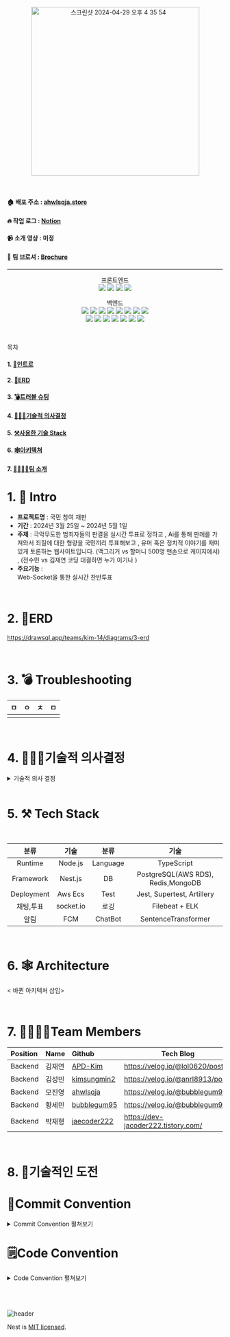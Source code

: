 <p align="center">
 
<img width="393" alt="스크린샷 2024-04-29 오후 4 35 54" src="https://github.com/kimsungmin2/Participatory-Trial/assets/154573616/7d9b2cbd-997a-436a-884b-686eda6b26e1">

</p>



<br>

#### 🏠 배포 주소 : [ahwlsqja.store](https://ahwlsqja.store)
#### 🔥 작업 로그 : [Notion](https://teamsparta.notion.site/9c0f63d669cd4eeaabf9c42afeabfdb9)
#### 📹 소개 영상 : 미정
#### 📜 팀 브로셔 : [Brochure](https://www.notion.so/teamsparta/090ada5a49ea47569fd0091ddf49ada8?v=ffe985b3767049e1a3b5a9efe385b30b)


-------------------
<p align="center">프론트엔드 <br>
<img src="https://img.shields.io/badge/HTML5-E34F26?style=flat-square&logo=HTML5&logoColor=white">
<img src="https://img.shields.io/badge/CSS3-1572B6?style=flat-square&logo=CSS3&logoColor=white">
<img src="https://img.shields.io/badge/EJS-B4CA65?style=flat-square&logo=EJS&logoColor=white">
<img src="https://img.shields.io/badge/JavaScript-F7DF1E?style=flat-square&logo=JavaScript&logoColor=white">
</p>

<p align="center">
백엔드 <br>
<img src="https://img.shields.io/badge/TypeScript-3178C6?style=flat-square&logo=TypeScript&logoColor=white">
<img src="https://img.shields.io/badge/NestJS-E0234E?style=flat-square&logo=NestJS&logoColor=white">
<img src="https://img.shields.io/badge/TypeORM-262627?style=flat-square&logo=Typeform&logoColor=white">
<img src="https://img.shields.io/badge/PostgreSQL-4169E1?style=flat-square&logo=PostgreSQL&logoColor=white">
<img src="https://img.shields.io/badge/MongoDB-47A248?style=flat-square&logo=MongoDB&logoColor=white">
<img src="https://img.shields.io/badge/Redis-DC382D?style=flat-square&logo=Redis&logoColor=white">
<img src="https://img.shields.io/badge/Socket.io-010101?style=flat-square&logo=Socket.io&logoColor=white">
<img src="https://img.shields.io/badge/elasticsearch-005571?style=flat-square&logo=elasticsearch&logoColor=white"><br>
<img src="https://img.shields.io/badge/Logstash-005571?style=flat-square&logo=Logstash&logoColor=white">
<img src="https://img.shields.io/badge/kibana-005571?style=flat-square&logo=kibana&logoColor=white">
<img src="https://img.shields.io/badge/Jest-C21325?style=flat-square&logo=Jest&logoColor=white">
<img src="https://img.shields.io/badge/Artillery-010101?style=flat-square&logo=Artillery&logoColor=white">
<img src="https://img.shields.io/badge/Bull-DB0A40?style=flat-square&logo=Red Bull&logoColor=white">
<img src="https://img.shields.io/badge/SentenceTransformer-0066FF?style=flat-square&logo=chatbot&logoColor=white">
<img src="https://img.shields.io/badge/Bull-DB0A40?style=flat-square&logo=Red Bull&logoColor=white">
</p>


<br>

목차 
#### 1. [📝인트로](https://github.com/kimsungmin2/Participatory-Trial?tab=readme-ov-file#1--intro)
#### 2. [📒ERD](https://github.com/kimsungmin2/Participatory-Trial?tab=readme-ov-file#2--ERD)
#### 3. [💣트러블 슈팅](https://github.com/kimsungmin2/Participatory-Trial?tab=readme-ov-file#3--Troubleshooting)
#### 4. [🤷🏻‍♂️기술적 의사결정](https://github.com/kimsungmin2/Participatory-Trial?tab=readme-ov-file#4--기술적-의사결정)
#### 5. [⚒사용한 기술 Stack](https://github.com/kimsungmin2/Participatory-Trial?tab=readme-ov-file#5--Tech-Stack)
#### 6. [🕸아키텍쳐](https://github.com/kimsungmin2/Participatory-Trial?tab=readme-ov-file#6--Architecture)
#### 7. [👨‍👩‍👧‍👦팀 소개](https://github.com/kimsungmin2/Participatory-Trial?tab=readme-ov-file#7--Team-Members)


# 1. 📝 Intro

* **프로젝트명** : 국민 참여 재판
* **기간** : 2024년 3월 25일 ~ 2024년 5월 1일
* **주제** : 극악무도한 범죄자들의 판결을 실시간 투표로 정하고 , Ai를 통해 판례를 가져와서 죄질에 대한 형량을 국민끼리 투표해보고 , 유머 혹은 정치적 이야기를 재미있게 토론하는 웹사이트입니다. (맥그리거 vs 할머니 500명 맨손으로 케이지에서) , (전수민 vs 김재연 코딩 대결하면 누가 이기나 )
* **주요기능** :<br> 
 Web-Socket을 통한 실시간 찬반투표<br>
<br>



# 2. 📒ERD

https://drawsql.app/teams/kim-14/diagrams/3-erd


<br>

# 3. 💣 Troubleshooting


| ㅁ       | ㅇ      |    ㅊ                                         | ㅁ                              |
|:--------------|:--------------|:--------------------------------------------------|-----------------------------------------|
|     |


<br>

# 4.  🤷🏻‍♂️기술적 의사결정

<details>
  <summary>기술적 의사 결정</summary>


| 요구사항      | 고민 기술      |    사용 이유                                         |
|:--------------|:--------------|:--------------------------------------------------|
| **동시성 처리** |**선택한 기술 : <br>Bull Queue** <br> <br> 선택지 : <br> Pessimistic Lock <br> Bull Queue <br> Apache Kafka | Bull Queue 비동기적으로 작업들을 Queue에 추가하여 워커를 통해 동시성을 제어 할 수 있음.<br> 투표 수를 업데이트할 때 비관적 락을 사용하여 동시성을 관리하게 됨, 일관성은 확실하게 보장 <br>되나, 부하가 높은 상태일 경우 Race Condition이나 DeadLock이 쉽게 발생할 수 있기 때문,<br> 비동기적으로 작업을 추가하고 요청을 FIFO로 처리하는 Bull Queue를 선택하게 됨.<br> MSA의 경우 Kafka를 사용하면 좋으나, 현재 프로젝트의 단계에서는 당장 투표 수 관리에 있어,<br> 메시지 브로커가 필요했기 때문에 Bull Queue를 선택
|**성능 테스트**|**선택한 기술:<br> Artillery**<br> <br>선택지 : <br>Artillery <br> Apache JMeter <br> K6 | 스크립트 작성 및 관리를 테스트 스크립트를 yaml 파일을 사용해서 간단하게 작성할 수 있으며, <br> socket.io 엔진 테스트 가능. CICD 자동화 가능.<br> 빠르고 가벼움. (전체적으로 프로젝트가 무거움) <br>cloud를 통해 보고서를 그래프 등 시각적으로 확인 가능.
|**로깅 <br> 모니터링** |**선택한 기술:<br>Filebeat + ELK**<br> <br> 선택지 <b                   r>Filebeat + ELK <br> EFK (Elasticsearch <br>+ Fluentd + Kibana) <br> PLG (Promtail <br>+ Loki + Grafana)|커스터마이징이 자유로운 로깅 라이브러리 winston을 사용하여 저장된 로그를<br> Filebeat가 전담함으로써 logstash의 부하를 최소화하고, 수집된 Log를 시각화함으로써<br> 개발자가 효과적으로 웹사이트를 진단하고 판단하는데 용이함 Kibana의 강력한 로그 분석<br> 기능을 통해 관리자가 쉽게 데이터를 시각화하고 로그를 분석할 수 있게끔 함 비교적 가벼운<br> PLG를 사용할 수 있겠으나, 검색 기능 또한 Elasticsearch의 인덱싱 기능을 사용함으로써<br> 연동하여 사용할 수 있는 ELK를 선택
|**DB**|**선택한 기술:<br>PostgreSQL<br>MongoDB**<br><br>선택지:<br>MySQL<br>PostgreSQL<br>MongoDB|**PostgreSQL** <br>상대적으로 쓰기 작업에서 높은 성능을 보이는 PostgreSQL를 사용함으로써 투표, 조회수, <br> 좋아요 기능의 업데이트를 좀 더 효율적으로 작업하기 용이함 복제에 있어서 속도가 좀 더 <br> 빠른 비동기식 복제를 통하여 고가용성을 높히고 , 게시판이 많은 웹사이트 특성상 관계형 <br>DBMS가 적합하다고 판단 차후 NoSQL과 같은 키-값 형태의 데이터가 필요할 경우 <br> MySQL대신 PostgreSQL을 통한 데이터 저장이 원활히 가능할거라고 판단됨<br>**MongoDB**<br>대표적인 Nosql로써 접근하기가 쉽고 채팅을 저장함에 있어서 Postgresql보다 빠를거라고<br> 판단하고 사용하게 됨 |d|
|**ChatBot**|**선택한 기술:<br>SentenceTransformer**<br><br>선택지:<br>gpt 3.5 api<br>lamma2 ko|GPT 3.5 API와 Google Gemma를 통한 fine-tuning 작업을 진행했음에도 불구하고, 법률<br> 분야의 도메인 지식이 부재한 상태에서 판례 데이터의 중요성을 파악하는 데 어려움을 <br>겪었습니다. 즉, 법률 도메인 특성상 법률 용어가 갖는 법적 해석을 언어 모델이 수행하는 데 <br>한계가 있음을 의미합니다. 또한, 사용자로서 직접 프롬프트를 설정하여 법률 해석을 요구하는 것<br> 역시 효과적이지 않다는 문제점에 직면했습니다. 이러한 상황은 법률 단어와 문구가 갖는 복잡성과<br> 특수성 때문에, 전문적인 법률 지식 없이는 언어 모델을 통한 정확한 법률 해석이나 판례 분석에<br> 한계가 있음을 말합니다.|d|
|**채팅 아키텍쳐**|**선택한 기술: <br>Redis**<br><br>선택지:<br>Apache Kafka<br>Redis|구현의 복잡성이 낮고 이미 다양하게 레디스의 사용을 구상한 상태에서 적용하기 가 좋았고, <br> Pub/Sub을 이용해서 실시간 알림과 메시지에 접근이 좋아서 선택하게 되었습니다.<br><br>**Redis**<br>메모리 내 데이터 저장소입니다. <br>빠른 데이터 액세스와 간단한 데이터 구조를 제공합니다. <br>Redis의 퍼블리시/서브스크라이브(pub/sub) 기능을 활용하여 실시간으로 메시지를 교환하고 <br>각 채팅 룸을 채널로 구성하고, 사용자들이 해당 채널을 구독하게 함으로써 알림과 메시지를 <br>실시간으로 받아볼 수 있습니다.|d|
|**채팅**|**선택한 기술:<br>Socket.io**<br><br>선택지:<br>Socket.io<br>WebSocket|여러 곳에서 토론을 할 수 있도록 웹사이트를 계획하였고, 특히 룸(room) 기능을 통한<br> 고도화를 염두에 두었습니다. 고가용성을 함께 고려하면서 Socket.io를 선택하였습니다.<br><br>**Socket.io**<br>웹 소켓 기술을 활용하는 Node.js 라이브러리로 양방향 통신을 지원합니다.<br>연결이 끊길 경우 자동으로 재연결을 시도하기 때문에 고가용성 측면에서 유리합니다.<br>룸 기능의 구현 복잡성이 낮아, 채팅 기능 확장에 있어 유리한 점이 많습니다.<br>모든 웹 브라우저와의 호환성이 좋아, 오래된 브라우저에서도 문제없이 사용할 수 있습니다.<br>이는 HTML5 이전 버전에서도 웹소켓 기능을 제공하기 때문입니다.
|**투표**|**선택한 기술:<br>Socket.io**<br><br>선택지:<br>Socket.io<br>Polling|저희가 구현하고자 하는 투표 시스템은 실시간으로 변화하는 투표 현황을 사용자에게 보여줘야함.<br> 이를 위해 일정 시간마다 서버에 요청을 보내는 Polling 방식은 적합하지 않다고 판단되었습니다.<br> 또한, 여러 곳에서 투표 기능을 사용하게 되면, 많은 Polling 요청이 서버에 과부하를 일으킬 수 있습니다.<br> 이러한 이유로 고성능 실시간 통신을 제공하는 Socket.io를 선택하게 되었습니다.<br><br>**Socket.io**<br>웹 소켓 기술을 활용하는 Node.js 라이브러리로 양방향 통신을 지원합니다.<br>연결이 끊길 경우 자동으로 재연결을 시도하기 때문에 고가용성 측면에서 유리<br>룸 기능의 구현 복잡성이 낮아, 채팅 기능 확장에 있어 유리한 점이 많습니다.<br>모든 웹 브라우저와의 호환성이 좋아, 오래된 브라우저에서도 문제없이 사용할 수 있습니다.<br> 이는 HTML5 이전 버전에서도 웹소켓 기능을 제공하기 때문입니다.
|**알림**|**선택한 기술 :<br>FCM**<br><br>선택한 이유:<br>Socket.io+Redis<br>FCM<br>WebPush|실시간으로 핫한 투표를 알려줘야 하기에 실시간 투표에 적합한 기술들을 찾아보았고 그 중 최적화가<br> 제일 잘 되고 , 실시간과 근접한 FCM을 선택함|d|
</details>

<br>

# 5. ⚒ Tech Stack

<br>

|분류|기술|분류|기술|
| :-: | :-: | :-: | :-: |
|Runtime|Node.js|Language|TypeScript|
|Framework|Nest.js|DB|PostgreSQL(AWS RDS), Redis,MongoDB|
|Deployment|Aws Ecs|Test | Jest, Supertest, Artillery|
|채팅,투표|socket.io|로깅|Filebeat + ELK|
|알림|FCM|ChatBot|SentenceTransformer|


 
<br>

# 6. 🕸 Architecture

< 바뀐 아키텍처 삽입>

<br>


# 7. 👨‍👩‍👧‍👦Team Members

| Position      | Name          |    Github                                         | Tech Blog                               |
|:--------------|:--------------|:--------------------------------------------------|-----------------------------------------|
| Backend       | 김재연        | [APD-Kim](https://github.com/APD-Kim)             |https://velog.io/@lol0620/posts          |
| Backend       | 김성민        | [kimsungmin2](https://github.com/kimsungmin2)     |https://velog.io/@anrl8913/posts         |
| Backend       | 모진영        | [ahwlsqja](https://github.com/ahwlsqja)           |https://velog.io/@bubblegum95           |
| Backend       | 황세민        | [bubblegum95](https://github.com/bubblegum95)     |https://velog.io/@bubblegum95            |
| Backend       | 박재형        | [jaecoder222](https://github.com/jaecoder222)     |https://dev-jacoder222.tistory.com/      |

<br>

# 8. 💾기술적인 도전

# 📝Commit Convention

<details>
<summary> Commit Convention 펼쳐보기 </summary>
<div markdown="1">  
  <br>
● 제목은 최대 30글자이하로 작성: ex) feat: Add Key mapping
  <br>
● 본문은 아래에 작성  
<br><br>

--- <타입> 리스트 --- 
```
feat        : 기능 (새로운 기능)  
fix         : 버그 (버그 수정)  
refactor    : 리팩토링  
design      : CSS 등 사용자 UI 디자인 변경  
comment     : 필요한 주석 추가 및 변경  
style       : 스타일 (코드 형식, 세미콜론 추가: 비즈니스 로직에 변경 없음)  
docs        : 문서 수정 (문서 추가, 수정, 삭제, README)  
test        : 테스트 (테스트 코드 추가, 수정, 삭제: 비즈니스 로직에 변경 없음)  
chore       : 기타 변경사항 (빌드 스크립트 수정, assets, 패키지 매니저 등)  
init        : 초기 생성  
rename      : 파일 혹은 폴더명을 수정하거나 옮기는 작업만 한 경우  
remove      : 파일을 삭제하는 작업만 수행한 경우 
```
--- <꼬리말> 필수아닌 옵션 ---   
```
Fixes        : 이슈 수정중 (아직 해결되지 않은 경우)  
Resolves     : 이슈 해결했을 때 사용  
Ref          : 참고할 이슈가 있을 때 사용  
Related to   : 해당 커밋에 관련된 이슈번호 (아직 해결되지 않은 경우)  
ex) Fixes: #47 Related to: #32, #21
```

</div>
</details>

# 🗒️Code Convention

<details>
<summary> Code Convention 펼쳐보기 </summary>
<div markdown="1">  
  <br>

--- Prettier & Eslint 자동 적용 ---   
```
singleQuote: true → 작은 따옴표(') 사용
trailingComma: "all" → 객체 또는 배열의 마지막 요소 뒤에 항상 쉼표(,) 추가
tabWidth: 2 → 들여쓰기 탭의 너비 2
semi: true → 문장의 끝에 항상 세미콜론(;) 추가
arrowParens: "always" → 화살표 함수 매개변수에 항상 괄호(ex, (param)=>expression) 추가 
endOfLine: "auto" → 자동으로 행 종결 문자를 선택하도록 설정(줄 바꿈 문자(\n)→줄 바꿈 문자(\r\n))
```


 
</div>
</details>
<br><br><br>

![header](https://capsule-render.vercel.app/api?type=waving&color=auto&height=200&section=header&text=Thank%20you%20for%20watching&fontSize=50)

Nest is [MIT licensed](LICENSE).
